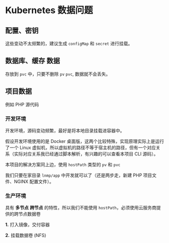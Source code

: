 # Kubernetes 数据问题

## 配置、密钥

这些变动不太频繁的，建议生成 `configMap` 和 `secret` 进行挂载。

## 数据库、缓存 数据

存放到 `pvc` 中，只要不删除 `pv` `pvc`, 数据就不会丢失。

## 项目数据

例如 PHP 源代码

### 开发环境

开发环境，源码变动频繁，最好是将本地目录挂载进容器中。

假设开发环境使用的是 Docker 桌面版，这两个比较特殊，实现原理实际上是运行了一个 Linux 虚拟机，所以虚拟机的路径不等于宿主机的路径，但有一个对应关系（实际对应关系我已经通过脚本解析，有兴趣的可以查看本项目 CLI 源码）。

本项目的解决方案同上边，使用 `hostPath` 类型的 `pv` 和 `pvc`

我们只要在家目录 `lnmp/app` 中开发就可以了（还是两步走，新建 PHP 项目文件、NGINX 配置文件）。

### 生产环境

具有 **多节点** **跨节点** 的特性，所以我们不能使用 `hostPath`，必须使用云服务商提供的跨节点数据卷

**1.** 打入镜像，交付容器

**2.** 挂载数据卷 (NFS)
